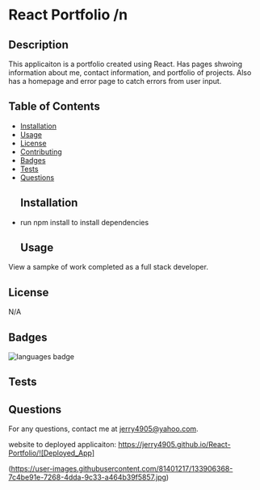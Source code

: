 
  # React Portfolio /n
  ## Description 
 This applicaiton is a portfolio created using React. Has pages shwoing information about me, contact information, and portfolio of projects. Also has a homepage and error page to catch errors from user input.
  ## Table of Contents 
* [Installation](#Installation)
* [Usage](#Usage)
* [License](#License)
* [Contributing](#Contributing)
* [Badges](#Badges)
* [Tests](#Tests)
* [Questions](#Questions)
  ## Installation 
* run npm install to install dependencies
  ## Usage 
 View a sampke of work completed as a full stack developer.
  ## License 
 N/A
  
  ## Badges 
 ![languages badge](https://img.shields.io/github/languages/top/Jerry4905/React-Portfolio)
  ## Tests 
 
  ## Questions 
 For any questions, contact me at [jerry4905@yahoo.com](mailto:jerry4905@yahoo.com).
  
  website to deployed applicaiton: https://jerry4905.github.io/React-Portfolio/![Deployed_App]
  
  (https://user-images.githubusercontent.com/81401217/133906368-7c4be91e-7268-4dda-9c33-a464b39f5857.jpg)
